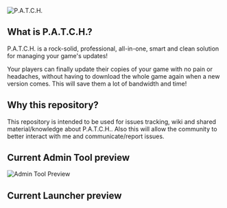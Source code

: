 ![P.A.T.C.H.](https://github.com/manhunterita/PATCH/blob/master/patch_logo_banner.png)
## What is P.A.T.C.H.?
P.A.T.C.H. is a rock-solid, professional, all-in-one, smart and clean solution for managing your game's updates!

Your players can finally update their copies of your game with no pain or headaches, without having to download the whole game again when a new version comes. This will save them a lot of bandwidth and time!

## Why this repository?
This repository is intended to be used for issues tracking, wiki and shared material/knowledge about P.A.T.C.H.. Also this will allow the community to better interact with me and communicate/report issues.

## Current Admin Tool preview
![Admin Tool Preview](https://github.com/manhunterita/PATCH/blob/master/current_admin_tool.png)

## Current Launcher preview